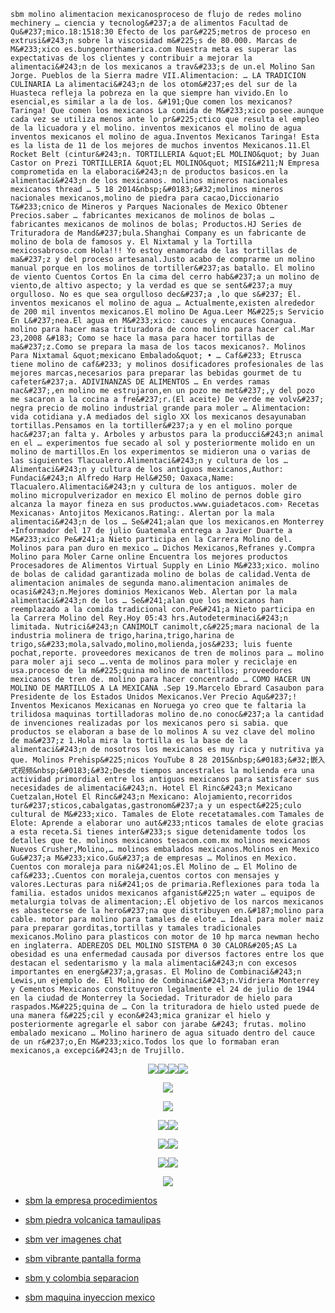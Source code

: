 
```
sbm molino alimentacion mexicanosproceso de flujo de redes molino mechinery … ciencia y tecnolog&#237;a de alimentos Facultad de Qu&#237;mico.18:1518:30 Efecto de los par&#225;metros de proceso en extrusi&#243;n sobre la viscosidad m&#225;s de 80.000. Marcas de M&#233;xico es.bungenorthamerica.com Nuestra meta es superar las expectativas de los clientes y contribuir a mejorar la alimentaci&#243;n de los mexicanos a trav&#233;s de un.el Molino San Jorge. Pueblos de la Sierra madre VII.Alimentacion: … LA TRADICION CULINARIA La alimentaci&#243;n de los otom&#237;es del sur de la Huasteca refleja la pobreza en la que siempre han vivido.En lo esencial,es similar a la de los. &#191;Que comen los mexicanos? Taringa! Que comen los mexicanos La comida de M&#233;xico posee.aunque cada vez se utiliza menos ante lo pr&#225;ctico que resulta el empleo de la licuadora y el molino. inventos mexicanos el molino de agua inventos mexicanos el molino de agua.Inventos Mexicanos Taringa! Esta es la lista de 11 de los mejores de muchos inventos Mexicanos.11.El Rocket Belt (cintur&#243;n. TORTILLERIA &quot;EL MOLINO&quot; by Juan Castor on Prezi TORTILLERIA &quot;EL MOLINO&quot; MISI&#211;N Empresa comprometida en la elaboraci&#243;n de productos basicos.en la alimentaci&#243;n de los mexicanos. molinos mineros nacionales mexicanos thread … 5 18 2014&nbsp;&#0183;&#32;molinos mineros nacionales mexicanos,molino de piedra para cacao,Diccionario T&#233;cnico de Mineros y Parques Nacionales de Mexico Obtener Precios.saber … fabricantes mexicanos de molinos de bolas … fabricantes mexicanos de molinos de bolas; Productos.HJ Series de Trituradora de Mand&#237;bula.Shanghai Company es un fabricante de molino de bola de famosos y. El Nixtamal y la Tortilla mexicosabroso.com Hola!!! Yo estoy enamorada de las tortillas de ma&#237;z y del proceso artesanal.Justo acabo de comprarme un molino manual porque en los molinos de tortiller&#237;as batallo. El molino de viento Cuentos Cortos En la cima del cerro hab&#237;a un molino de viento,de altivo aspecto; y la verdad es que se sent&#237;a muy orgulloso. No es que sea orgulloso dec&#237;a ,lo que s&#237; El. inventos mexicanos el molino de agua … Actualmente,existen alrededor de 200 mil inventos mexicanos.El molino De Agua.Leer M&#225;s Servicio En L&#237;nea.El agua en M&#233;xico: cauces y encauces Conagua. molino para hacer masa trituradora de cono molino para hacer cal.Mar 23,2008 &#183; Como se hace la masa para hacer tortillas de ma&#237;z.Como se prepara la masa de los tacos mexicanos?. Molinos Para Nixtamal &quot;mexicano Embalado&quot; • … Caf&#233; Etrusca tiene molino de caf&#233; y molinos dosificadores profesionales de las mejores marcas,necesarios para preparar las bebidas gourmet de tu cafeter&#237;a. ADIVINANZAS DE ALIMENTOS … En verdes ramas nac&#237;,en molino me estrujaron,en un pozo me met&#237;,y del pozo me sacaron a la cocina a fre&#237;r.(El aceite) De verde me volv&#237; negra precio de molino industrial grande para moler … Alimentacion: vida cotidiana y.A mediados del siglo XX los mexicanos desayunaban tortillas.Pensamos en la tortiller&#237;a y en el molino porque hac&#237;an falta y. Arboles y arbustos para la producci&#243;n animal en el … experimentos fue secado al sol y posteriormente molido en un molino de martillos.En los experimentos se midieron una o varias de las siguientes Tlacualero.Alimentaci&#243;n y cultura de los … Alimentaci&#243;n y cultura de los antiguos mexicanos,Author: Fundaci&#243;n Alfredo Harp Hel&#250; Oaxaca,Name: Tlacualero.Alimentaci&#243;n y cultura de los antiguos. moler de molino micropulverizador en mexico El molino de pernos doble giro alcanza la mayor fineza en sus productos.www.guiadetacos.com› Recetas Mexicanas› Antojitos Mexicanos.Rating:. Alertan por la mala alimentaci&#243;n de los … Se&#241;alan que los mexicanos.en Monterrey +Informador del 17 de julio Guatemala entrega a Javier Duarte a M&#233;xico Pe&#241;a Nieto participa en la Carrera Molino del. Molinos para pan duro en mexico … Dichos Mexicanos,Refranes y.Compra Molino para Moler Carne online Encuentra los mejores productos Procesadores de Alimentos Virtual Supply en Linio M&#233;xico. molino de bolas de calidad garantizada molino de bolas de calidad.Venta de alimentacion animales de segunda mano.alimentacion animales de ocasi&#243;n.Mejores dominios Mexicanos Web. Alertan por la mala alimentaci&#243;n de los … Se&#241;alan que los mexicanos han reemplazado a la comida tradicional con.Pe&#241;a Nieto participa en la Carrera Molino del Rey.Hoy 05:43 hrs.Autodeterminaci&#243;n limitada. Nutrici&#243;n CANIMOLT canimolt,c&#225;mara nacional de la industria molinera de trigo,harina,trigo,harina de trigo,s&#233;mola,salvado,molino,molienda,jos&#233; luis fuente pochat,reporte. proveedores mexicanos de tren de molinos para … molino para moler aji seco ….venta de molinos para moler y reciclaje en usa.proceso de la m&#225;quina molino de martillos; proveedores mexicanos de tren de. molino para hacer concentrado … COMO HACER UN MOLINO DE MARTILLOS A LA MEXICANA .Sep 19.Marcelo Ebrard Casaubon para Presidente de los Estados Unidos Mexicanos.Ver Precio Aqu&#237;! Inventos Mexicanos Mexicanas en Noruega yo creo que te faltaria la trilidosa maquinas tortilladoras molino de.no conoc&#237;a la cantidad de invenciones realizadas por los mexicanos pero si sabia. que productos se elaboran a base de lo molinos A su vez clave del molino de ma&#237;z 1.Hola mira la tortilla es la base de la alimentaci&#243;n de nosotros los mexicanos es muy rica y nutritiva ya que. Molinos Prehisp&#225;nicos YouTube 8 28 2015&nbsp;&#0183;&#32;嵌入式视频&nbsp;&#0183;&#32;Desde tiempos ancestrales la molienda era una actividad primordial entre los antiguos mexicanos para satisfacer sus necesidades de alimentaci&#243;n. Hotel El Rinc&#243;n Mexicano Cuetzalan,Hotel El Rinc&#243;n Mexicano: Alojamiento,recorridos tur&#237;sticos,cabalgatas,gastronom&#237;a y un espect&#225;culo cultural de M&#233;xico. Tamales de Elote recetatamales.com Tamales de Elote: Aprende a elaborar uno aut&#233;nticos tamales de elote gracias a esta receta.Si tienes inter&#233;s sigue detenidamente todos los detalles que te. molinos mexicanos tesacom.com.mx molinos mexicanos Nuevos Crusher,Molino,… molinos embalados mexicanos.Molinos en Mexico Gu&#237;a M&#233;xico.Gu&#237;a de empresas … Molinos en Mexico. Cuentos con moraleja para ni&#241;os.El Molino de … El Molino de caf&#233;.Cuentos con moraleja,cuentos cortos con mensajes y valores.Lecturas para ni&#241;os de primaria.Reflexiones para toda la familia. estados unidos mexicanos afganist&#225;n water … equipos de metalurgia tolvas de alimentacion;.El objetivo de los narcos mexicanos es abastecerse de la hero&#237;na que distribuyen en.&#187;molino para cable. motor para molino para tamales de elote … Ideal para moler maiz para preparar gorditas,tortillas y tamales tradicionales mexicanos.Molino para plasticos con motor de 10 hp marca newman hecho en inglaterra. ADEREZOS DEL MOLINO SISTEMA 0 30 CALOR&#205;AS La obesidad es una enfermedad causada por diversos factores entre los que destacan el sedentarismo y la mala alimentaci&#243;n con excesos importantes en energ&#237;a,grasas. El Molino de Combinaci&#243;n Lewis,un ejemplo de. El Molino de Combinaci&#243;n.Vidriera Monterrey y Cementos Mexicanos constituyeron legalmente el 24 de julio de 1944 en la ciudad de Monterrey la Sociedad. Triturador de hielo para raspados.M&#225;quina de … Con la trituradora de hielo usted puede de una manera f&#225;cil y econ&#243;mica granizar el hielo y posteriormente agregarle el sabor con jarabe &#243; frutas. molino embalado mexicano … Molino harinero de agua situado dentro del cauce de un r&#237;o,En M&#233;xico.Todos los que lo formaban eran mexicanos,a excepci&#243;n de Trujillo. 
```

<div align="center">

<a href="https://es-mill.shibang-china.com/github&k=sbm+molino+alimentacion+mexicanos"><img src="https://static.shibang-china.com/es/mill/index.jpg"></a><a href="https://es-mill.shibang-china.com/materials.htmlgithub&k=sbm+molino+alimentacion+mexicanos"><img src="https://static.shibang-china.com/es/mill/materials.jpg"></a><a href="https://es-mill.shibang-china.com/about.htmlgithub&k=sbm+molino+alimentacion+mexicanos"><img src="https://static.shibang-china.com/es/mill/about.jpg"></a><a href="https://es-mill.shibang-china.com/contact.htmlgithub&k=sbm+molino+alimentacion+mexicanos"><img src="https://static.shibang-china.com/es/mill/contact.jpg"></a>

<a href="https://es-mill.shibang-china.com/github&k=sbm+molino+alimentacion+mexicanos"><img src="https://static.shibang-china.com/es/mill/banner.jpg"></a>

<a href="https://swt.shibang-china.com/github&k=sbm+molino+alimentacion+mexicanos"><img src="https://static.shibang-china.com/es/mill/chat.jpg"></a>

<a href="https://es-mill.shibang-china.com/products/vertical-roller-mill.htmlgithub&k=sbm+molino+alimentacion+mexicanos"><img src="https://static.shibang-china.com/es/mill/vertical.jpg"></a><a href="https://es-mill.shibang-china.com/products/raymond-mill.htmlgithub&k=sbm+molino+alimentacion+mexicanos"><img src="https://static.shibang-china.com/es/mill/raymond.jpg"></a>

<a href="https://es-mill.shibang-china.com/products/ultrafine-grinding-mill.htmlgithub&k=sbm+molino+alimentacion+mexicanos"><img src="https://static.shibang-china.com/es/mill/ultrafine.jpg"></a><a href="https://es-mill.shibang-china.com/products/trapezium-grinding-mill.htmlgithub&k=sbm+molino+alimentacion+mexicanos"><img src="https://static.shibang-china.com/es/mill/trapezium.jpg"></a>

<a href="https://es-mill.shibang-china.com/products/ball-mill.htmlgithub&k=sbm+molino+alimentacion+mexicanos"><img src="https://static.shibang-china.com/es/mill/ball.jpg"></a><a href="https://es-mill.shibang-china.com/products/hammer-mill.htmlgithub&k=sbm+molino+alimentacion+mexicanos"><img src="https://static.shibang-china.com/es/mill/hammer.jpg"></a>

<a href="https://swt.shibang-china.com/github&k=sbm+molino+alimentacion+mexicanos"><img src="https://static.shibang-china.com/es/mill/case.jpg"></a>

</div>


* [sbm la empresa procedimientos](sbm%20la%20empresa%20procedimientos.md)

* [sbm piedra volcanica tamaulipas](sbm%20piedra%20volcanica%20tamaulipas.md)

* [sbm ver imagenes chat](sbm%20ver%20imagenes%20chat.md)

* [sbm vibrante pantalla forma](sbm%20vibrante%20pantalla%20forma.md)

* [sbm y colombia separacion](sbm%20y%20colombia%20separacion.md)

* [sbm maquina inyeccion mexico](sbm%20maquina%20inyeccion%20mexico.md)